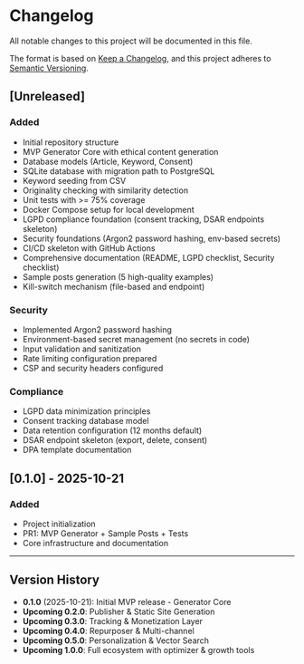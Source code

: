 # Changelog

All notable changes to this project will be documented in this file.

The format is based on [Keep a Changelog](https://keepachangelog.com/en/1.0.0/),
and this project adheres to [Semantic Versioning](https://semver.org/spec/v2.0.0.html).

## [Unreleased]

### Added
- Initial repository structure
- MVP Generator Core with ethical content generation
- Database models (Article, Keyword, Consent)
- SQLite database with migration path to PostgreSQL
- Keyword seeding from CSV
- Originality checking with similarity detection
- Unit tests with >= 75% coverage
- Docker Compose setup for local development
- LGPD compliance foundation (consent tracking, DSAR endpoints skeleton)
- Security foundations (Argon2 password hashing, env-based secrets)
- CI/CD skeleton with GitHub Actions
- Comprehensive documentation (README, LGPD checklist, Security checklist)
- Sample posts generation (5 high-quality examples)
- Kill-switch mechanism (file-based and endpoint)

### Security
- Implemented Argon2 password hashing
- Environment-based secret management (no secrets in code)
- Input validation and sanitization
- Rate limiting configuration prepared
- CSP and security headers configured

### Compliance
- LGPD data minimization principles
- Consent tracking database model
- Data retention configuration (12 months default)
- DSAR endpoint skeleton (export, delete, consent)
- DPA template documentation

## [0.1.0] - 2025-10-21

### Added
- Project initialization
- PR1: MVP Generator + Sample Posts + Tests
- Core infrastructure and documentation

---

## Version History

- **0.1.0** (2025-10-21): Initial MVP release - Generator Core
- **Upcoming 0.2.0**: Publisher & Static Site Generation
- **Upcoming 0.3.0**: Tracking & Monetization Layer
- **Upcoming 0.4.0**: Repurposer & Multi-channel
- **Upcoming 0.5.0**: Personalization & Vector Search
- **Upcoming 1.0.0**: Full ecosystem with optimizer & growth tools
